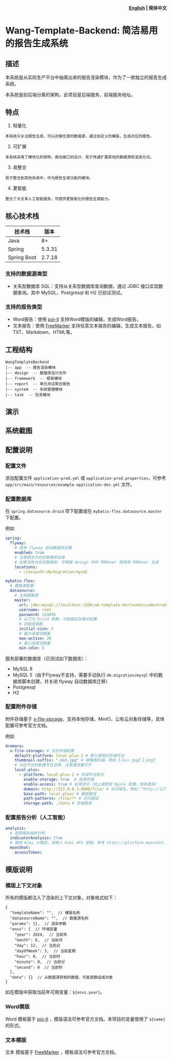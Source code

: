 <h4 align="right"><a href="./README.md">English</a> | <strong>简体中文</strong></h4>

# Wang-Template-Backend: 简洁易用的报告生成系统

## 描述

本系统是从实际生产平台中抽离出来的报告渲染模块，作为了一款独立的报告生成系统。

本系统是前后端分离的架构，此项目是后端服务，前端服务地址。

## 特点

1. 轻量化

```
本系统只关注报告生成，可以对接任意的数据源，通过自定义的模版，生成对应的报告。
```

2. 可扩展

```
本系统采用了模块化的架构，面向接口的设计，易于快速扩展其他的数据源和渲染方式。
```

3. 易整合

```
易于整合到其他系统中，作为报告生成功能的模块。
```

4. 更智能

```
整合了大文本人工智能服务，可提供更智能化的报告生成能力。
```

## 核心技术栈

| 技术栈 | 版本 |
| ----- | ---- |
| Java | 8+ |
| Spring | 5.3.31 |
| Spring Boot | 2.7.18 |

### 支持的数据源类型

- 关系型数据库 SQL：支持从关系型数据库查询数据，通过 JDBC 接口实现数据查询。其中 MySQL、Postgresql 和 H2 已验证测试。

### 支持的报告类型

- Word报告：使用 [poi-tl](https://deepoove.com/poi-tl/) 支持Word模版的编辑，生成Word报告。
- 文本报告：使用 [FreeMarker](https://freemarker.apache.org/) 支持任意文本报告的编辑，生成文本报告，如 TXT、Markdown、HTML等。

## 工程结构

```
WangTemplateBackend
|-- app  -- 报告渲染模块
|-- design  -- 数据库设计文件
|-- framework  -- 框架模块
|-- report  -- 单元测试聚合报告
|-- system  -- 系统管理模块
|-- task  -- 任务模块
```

## 演示

## 系统截图

## 配置说明

### 配置文件

添加配置文件 `application-prod.yml` 或 `application-prod.properties`，可参考 `app/src/main/resources/example-application-dev.yml` 文件。

### 配置数据库

在 `spring.datasource.druid` 项下配置或在 `mybatis-flex.datasource.master` 下配置。

例如

```yaml
spring:
  flyway:
    # 启用 flyway 自动数据库创建
    enabled: true
    # 注意修改为对应数据库目录
    # 如果没有对应的数据库，可根据 design 中的 PDManer 使用用 PDManer 生成
    locations:
      - classpath:db/migration/mysql

mybatis-flex:
  # 数据源配置
  datasource:
    # 主库数据源
    master:
      url: jdbc:mysql://localhost:3306/wb-template-dev?useUnicode=true&characterEncoding=utf8&zeroDateTimeBehavior=convertToNull&useSSL=true&serverTimezone=GMT%2B8
      username: root
      password: 123456
      # 以下为 Druid 参数，可根据实际需求配置
      # 初始连接数
      initial-size: 5
      # 最大连接池数量
      max-active: 20
      # 最小连接池数量
      min-idle: 5
```

服务部署的数据库（已测试如下数据库）：

- MySQL 8
- MySQL 5（由于Flyway不支持，需要手动执行 `db.migration/mysql` 中的数据库脚本创建，并关闭 flyway 自动数据库迁移）
- Postgresql
- H2

### 配置附件存储

附件存储基于 [x-file-storage](https://x-file-storage.xuyanwu.cn/#/)，支持本地存储，MinIO，公有云对象存储等，具体配置可参考官方文档。

例如

```yaml
dromara:
  x-file-storage: # 文件存储配置
    default-platform: local-plus-1 # 默认使用的存储平台
    thumbnail-suffix: ".min.jpg" # 缩略图后缀，例如【.min.jpg】【.png】
    # 对应平台的配置写在这里，注意缩进要对齐
    local-plus:
      - platform: local-plus-1 # 存储平台标识
        enable-storage: true  # 启用存储
        enable-access: true # 启用访问（线上请使用 Nginx 配置，效率更高）
        domain: http://127.0.0.1:8080/file/ # 访问域名，例如：“http://127.0.0.1:8030/file/”，注意后面要和 path-patterns 保持一致，“/”结尾，本地存储建议使用相对路径，方便后期更换域名
        base-path: local-plus/ # 基础路径
        path-patterns: /file/** # 访问路径
        storage-path: ./data # 存储路径
```

### 配置报告分析（人工智能）

```yaml
analysis:
  # 启用报告指标分析
  indicatorAnalysis: true
  # 使用 Kimi 大模型，请填入 Kimi API 密钥，参考 https://platform.moonshot.cn/docs/intro#%E4%BD%BF%E7%94%A8%E6%8C%87%E5%8D%97
  moonShot:
    accessToken:
```

## 模版说明

### 模版上下文对象

所有的模版都注入了渲染的上下文对象，对象格式如下：
```json5
{
  "templateName": "",  // 模版名称
  "datasourceName": "",  // 数据源名称
  "params": {},  // 渲染参数
  "envs": {  // 环境变量
    "year": 2024,  // 当前年
    "month": 6,  // 当前月
    "day": 12,  // 当前日
    "dayOfWeek": 3,  // 当前星期
    "hour": 0,  // 当前时
    "minute": 0,  // 当前分
    "second": 0  // 当前秒
  },
  "data": {}  // 从数据源获取的数据，可能是数组或对象
}
```

如在模版中获取当前年可用变量：`${envs.year}`。

### Word模版

Word 模板基于 [poi-tl](https://deepoove.com/poi-tl/) ，模版语法可参考官方文档。本项目的变量使用了 `${name}` 的形式。

### 文本模版

文本 模版基于 [FreeMarker](https://freemarker.apache.org/) ，模板语法可参考官方文档。
